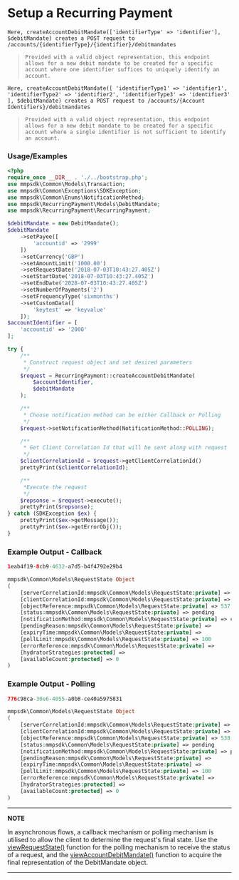 # Setup a Recurring Payment

`Here, createAccountDebitMandate(['identifierType' => 'identifier'], $debitMandate) creates a POST request to /accounts/{identifierType}/{identifier}/debitmandates`

> `Provided with a valid object representation, this endpoint allows for a new debit mandate to be created for a specific account where one identifier suffices to uniquely identify an account.`

`Here, createAccountDebitMandate([ 'identifierType1' => 'identifier1', 'identifierType2' => 'identifier2', 'identifierType3' => 'identifier3' ], $debitMandate) creates a POST request to /accounts/{Account Identifiers}/debitmandates`

> `Provided with a valid object representation, this endpoint allows for a new debit mandate to be created for a specific account where a single identifier is not sufficient to identify an account.`

### Usage/Examples

```php
<?php
require_once __DIR__ . './../bootstrap.php';
use mmpsdk\Common\Models\Transaction;
use mmpsdk\Common\Exceptions\SDKException;
use mmpsdk\Common\Enums\NotificationMethod;
use mmpsdk\RecurringPayment\Models\DebitMandate;
use mmpsdk\RecurringPayment\RecurringPayment;

$debitMandate = new DebitMandate();
$debitMandate
    ->setPayee([
        'accountid' => '2999'
    ])
    ->setCurrency('GBP')
    ->setAmountLimit('1000.00')
    ->setRequestDate('2018-07-03T10:43:27.405Z')
    ->setStartDate('2018-07-03T10:43:27.405Z')
    ->setEndDate('2028-07-03T10:43:27.405Z')
    ->setNumberOfPayments('2')
    ->setFrequencyType('sixmonths')
    ->setCustomData([
        'keytest' => 'keyvalue'
    ]);
$accountIdentifier = [
    'accountid' => '2000'
];

try {
    /**
     * Construct request object and set desired parameters
     */
    $request = RecurringPayment::createAccountDebitMandate(
        $accountIdentifier,
        $debitMandate
    );

    /**
     * Choose notification method can be either Callback or Polling
     */
    $request->setNotificationMethod(NotificationMethod::POLLING);

    /**
     * Get Client Correlation Id that will be sent along with request
     */
    $clientCorrelationId = $request->getClientCorrelationId()
    prettyPrint($clientCorrelationId);

    /**
     *Execute the request
     */
    $repsonse = $request->execute();
    prettyPrint($repsonse);
} catch (SDKException $ex) {
    prettyPrint($ex->getMessage());
    prettyPrint($ex->getErrorObj());
}

```

### Example Output - Callback

```php
1eab4f19-8cb9-4632-a7d5-b4f4792e29b4

mmpsdk\Common\Models\RequestState Object
(
    [serverCorrelationId:mmpsdk\Common\Models\RequestState:private] => 5d585d98-3636-404f-82b8-97dc758efefa
    [clientCorrelationId:mmpsdk\Common\Models\RequestState:private] => 1eab4f19-8cb9-4632-a7d5-b4f4792e29b4
    [objectReference:mmpsdk\Common\Models\RequestState:private] => 537
    [status:mmpsdk\Common\Models\RequestState:private] => pending
    [notificationMethod:mmpsdk\Common\Models\RequestState:private] => callback
    [pendingReason:mmpsdk\Common\Models\RequestState:private] =>
    [expiryTime:mmpsdk\Common\Models\RequestState:private] =>
    [pollLimit:mmpsdk\Common\Models\RequestState:private] => 100
    [errorReference:mmpsdk\Common\Models\RequestState:private] =>
    [hydratorStrategies:protected] =>
    [availableCount:protected] => 0
)
```

### Example Output - Polling

```php
776c98ca-30e6-4055-a0b8-ce40a5975831

mmpsdk\Common\Models\RequestState Object
(
    [serverCorrelationId:mmpsdk\Common\Models\RequestState:private] => fa435c8d-c9d2-44c4-b35b-b5a977179aea
    [clientCorrelationId:mmpsdk\Common\Models\RequestState:private] => 776c98ca-30e6-4055-a0b8-ce40a5975831
    [objectReference:mmpsdk\Common\Models\RequestState:private] => 538
    [status:mmpsdk\Common\Models\RequestState:private] => pending
    [notificationMethod:mmpsdk\Common\Models\RequestState:private] => polling
    [pendingReason:mmpsdk\Common\Models\RequestState:private] =>
    [expiryTime:mmpsdk\Common\Models\RequestState:private] =>
    [pollLimit:mmpsdk\Common\Models\RequestState:private] => 100
    [errorReference:mmpsdk\Common\Models\RequestState:private] =>
    [hydratorStrategies:protected] =>
    [availableCount:protected] => 0
)
```
---

**NOTE**

In asynchronous flows, a callback mechanism or polling mechanism is utilised to allow the client to determine the request's final state. Use the [viewRequestState()](viewRequestState.Readme.md) function for the polling mechanism to receive the status of a request, and the [viewAccountDebitMandate()](viewAccountDebitMandate.Readme.md) function to acquire the final representation of the DebitMandate object.

---